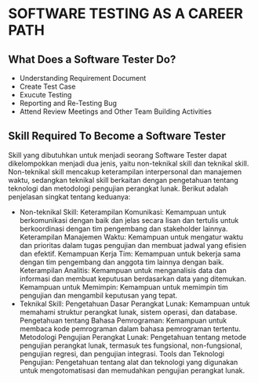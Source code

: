 # SOFTWARE TESTING AS A CAREER PATH




## What Does a Software Tester Do?
- Understanding Requirement Document
- Create Test Case
- Exucute Testing
- Reporting and Re-Testing Bug
- Attend Review Meetings and Other Team Building Activities

## Skill Required To Become a Software Tester

Skill yang dibutuhkan untuk menjadi seorang Software Tester dapat dikelompokkan menjadi dua jenis, yaitu non-teknikal skill dan teknikal skill.
Non-teknikal skill mencakup keterampilan interpersonal dan manajemen waktu, sedangkan teknikal skill berkaitan dengan pengetahuan tentang teknologi dan metodologi pengujian perangkat lunak. Berikut adalah penjelasan singkat tentang keduanya:
- Non-teknikal Skill:
Keterampilan Komunikasi: Kemampuan untuk berkomunikasi dengan baik dan jelas secara lisan dan tertulis untuk berkoordinasi dengan tim pengembang dan stakeholder lainnya.
Keterampilan Manajemen Waktu: Kemampuan untuk mengatur waktu dan prioritas dalam tugas pengujian dan membuat jadwal yang efisien dan efektif.
Kemampuan Kerja Tim: Kemampuan untuk bekerja sama dengan tim pengembang dan anggota tim lainnya dengan baik.
Keterampilan Analitis: Kemampuan untuk menganalisis data dan informasi dan membuat keputusan berdasarkan data yang ditemukan.
Kemampuan untuk Memimpin: Kemampuan untuk memimpin tim pengujian dan mengambil keputusan yang tepat.
- Teknikal Skill:
Pengetahuan Dasar Perangkat Lunak: Kemampuan untuk memahami struktur perangkat lunak, sistem operasi, dan database.
Pengetahuan tentang Bahasa Pemrograman: Kemampuan untuk membaca kode pemrograman dalam bahasa pemrograman tertentu.
Metodologi Pengujian Perangkat Lunak: Pengetahuan tentang metode pengujian perangkat lunak, termasuk tes fungsional, non-fungsional, pengujian regresi, dan pengujian integrasi.
Tools dan Teknologi Pengujian: Pengetahuan tentang alat dan teknologi yang digunakan untuk mengotomatisasi dan memudahkan pengujian perangkat lunak.

